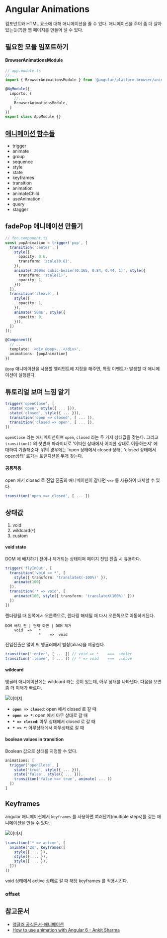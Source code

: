 # Angular Animations

컴포넌트와 HTML 요소에 대해 애니메이션을 줄 수 있다. 애니메이션을 주어 좀 더 살아있는듯(?)한 웹 페이지를 만들어 낼 수 있다.

## 필요한 모듈 임포트하기

#### BrowserAnimationsModule

```ts
// app.module.ts
// ...
import { BrowserAnimationsModule } from '@angular/platform-browser/animations'

@NgModule({
  imports: [
    //...
    BrowserAnimationsModule,
  ]
})
export class AppModule {}
```

## [애니메이션 함수들](https://angular.io/guide/animations#animations-api-summary)

* trigger
* animate
* group
* sequence
* style
* state
* keyframes
* transition
* animation
* animateChild
* useAnimation
* query
* stagger

## fadePop 애니메이션 만들기

```ts
// foo.component.ts
const popAnimation = trigger('pop', [
  transition(':enter', [
    style({
      opacity: 0.6,
      transform: 'scale(0.8)',
    }),
    animate('200ms cubic-bezier(0.165, 0.84, 0.44, 1)', style({
      transform: 'scale(1)',
      opacity: 1,
    }))
  ]),
  transition(':leave', [
    style({
      opacity: 1,
    }),
    animate('50ms', style({
      opacity: 0,
    })),
  ])
]);

@Component({
  // ...
  template: '<div @pop>...</div>',
  animations: [popAnimation]
})
```
`@pop` 애니메이션을 사용할 엘리먼트에 지정을 해주면, 특정 이벤트가 발생할 때 애니메이션이 실행된다.

## 튜토리얼 보며 느낌 알기
```ts
trigger('openClose', [
  state('open', style({ ... })),
  state('closed', style({ ... })),
  transition('open => closed', [ ... ]),
  transition('closed => open', [ ... ]),
])
```
`openClose` 라는 애니메이션이며 `open`, `closed` 라는 두 가지 상태값을 갖는다. 그리고 `transition()` 의 첫번째 파라미터로 '어떠한 상태에서 어떠한 상태로 이동하는지' 에 대하여 기술해준다. 위의 경우에는 'open 상태에서 closed 상태', 'closed 상태에서 open상태' 로가는 트랜지션을 두개 갖는다.

#### 공통적용

open 에서 closed 로 진입 진출의 애니메이션이 같다면 `<=>` 를 사용하여 대체할 수 있다.

```ts
transition('open <=> closed', [ ... ])
```

## 상태값

1. void
2. wildcard(`*`)
3. custom

#### void state
DOM 에 배치하기 전이나 제거되는 상태이며 페이지 진입 진출 시 유용하다.  

```ts
trigger('flyInOut', [
  transition('void => *', [
    style({ transform: 'translateX(-100%)' }),
    animate(100)
  ]),
  transition('* => void', [
    animate(100, style({ transform: 'translateX(100%)' }))
  ])
])
```

렌더링될 때 왼쪽에서 오른쪽으로, 렌더링 해제될 때 다시 오른쪽으로 이동하게된다.

```
DOM 배치 전 | 현재 화면 | DOM 제거
    void  =>   *
               *    =>  void
```

진입진출은 많이 써 앵귤러에서 별칭(alias)을 제공한다.

```ts
transition(':enter', [ ... ]) // void => *    ===  :enter
transition(':leave', [ ... ]) // * => void    ===  :leave
```

#### wildcard

앵귤러 애니메이션에는 wildcard 라는 것이 있는데, 아무 상태를 나타낸다. 다음을 보면 좀 더 이해가 빠르다.

![이미지](https://angular.io/generated/images/guide/animations/wildcard-state-500.png)

* **`open => closed`**: open 에서 closed 로 갈 때
* **`open => *`**: open 에서 아무 상태로 갈 때
* **`* => closed`**: 아무 상태에서 closed 로 갈 때
* **`* => *`**: 아무상태에서 아무상태로 갈 때

#### boolean values in transition

Boolean 값으로 상태를 지정할 수 있다.

```ts
animations: [
  trigger('openClose', [
    state('true', style({ ... })),
    state('false', style({ ... })),
    transition('false <=> true', animate( ... ))
  ])
]
```

## Keyframes

angular 애니메이션에서 `keyframes` 를 사용하면 여러단계(multiple steps)를 갖는 애니메이션을 만들 수 있다.

![이미지](https://angular.io/generated/images/guide/animations/keyframes-500.png)

```ts
transition('* => active', [
  animate('2s', keyframes([
    style({ ... }),
    style({ ... }),
    style({ ... }),
  ]))
])
```
void 상태에서 active 상태로 갈 때 해당 keyframes 를 적용시킨다.


### offset


## 참고문서
* [앵귤러 공식문서-애니메이션](https://angular.io/guide/animations)
* [How to use animation with Angular 6 - Ankit Sharma](https://medium.freecodecamp.org/how-to-use-animation-with-angular-6-675b19bc3496)
